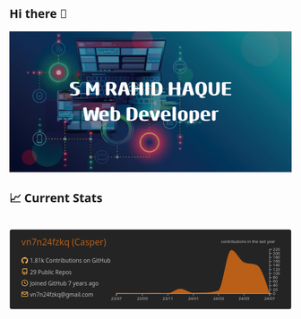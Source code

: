 ## Hi there 👋

<img src="/images/banner.png" />

## :chart_with_upwards_trend: Current Stats

<br/>
<svg xmlns="http://www.w3.org/2000/svg" width="700" height="200" viewBox="0 0 700 200"><style>* {
          font-family: 'Segoe UI', Ubuntu, "Helvetica Neue", Sans-Serif
        }</style><rect x="1" y="1" rx="5" ry="5" height="99%" width="99.71428571428571%" stroke="#000000" stroke-width="1" fill="#242424" stroke-opacity="0"></rect><text x="30" y="40" style="font-size: 22px; fill: #ba5f17;">vn7n24fzkq (Casper)</text><g transform="translate(0,40)"><g transform="translate(30,30)"><g transform="translate(0,0)" width="14" height="14" fill="#ffb74d"><path fill-rule="evenodd" d="M8 0C3.58 0 0 3.58 0 8c0 3.54 2.29 6.53 5.47 7.59.4.07.55-.17.55-.38 0-.19-.01-.82-.01-1.49-2.01.37-2.53-.49-2.69-.94-.09-.23-.48-.94-.82-1.13-.28-.15-.68-.52-.01-.53.63-.01 1.08.58 1.23.82.72 1.21 1.87.87 2.33.66.07-.52.28-.87.51-1.07-1.78-.2-3.64-.89-3.64-3.95 0-.87.31-1.59.82-2.15-.08-.2-.36-1.02.08-2.12 0 0 .67-.21 2.2.82.64-.18 1.32-.27 2-.27.68 0 1.36.09 2 .27 1.53-1.04 2.2-.82 2.2-.82.44 1.1.16 1.92.08 2.12.51.56.82 1.27.82 2.15 0 3.07-1.87 3.75-3.65 3.95.29.25.54.73.54 1.48 0 1.07-.01 1.93-.01 2.2 0 .21.15.46.55.38A8.013 8.013 0 0016 8c0-4.42-3.58-8-8-8z"></path></g><g transform="translate(0,28)" width="14" height="14" fill="#ffb74d"><path fill-rule="evenodd" d="M2 2.5A2.5 2.5 0 014.5 0h8.75a.75.75 0 01.75.75v12.5a.75.75 0 01-.75.75h-2.5a.75.75 0 110-1.5h1.75v-2h-8a1 1 0 00-.714 1.7.75.75 0 01-1.072 1.05A2.495 2.495 0 012 11.5v-9zm10.5-1V9h-8c-.356 0-.694.074-1 .208V2.5a1 1 0 011-1h8zM5 12.25v3.25a.25.25 0 00.4.2l1.45-1.087a.25.25 0 01.3 0L8.6 15.7a.25.25 0 00.4-.2v-3.25a.25.25 0 00-.25-.25h-3.5a.25.25 0 00-.25.25z"></path></g><g transform="translate(0,56)" width="14" height="14" fill="#ffb74d"><path fill-rule="evenodd" d="M1.5 8a6.5 6.5 0 1113 0 6.5 6.5 0 01-13 0zM8 0a8 8 0 100 16A8 8 0 008 0zm.5 4.75a.75.75 0 00-1.5 0v3.5a.75.75 0 00.471.696l2.5 1a.75.75 0 00.557-1.392L8.5 7.742V4.75z"></path></g><g transform="translate(0,84)" width="14" height="14" fill="#ffb74d"><path fill-rule="evenodd" d="M1.75 2A1.75 1.75 0 000 3.75v.736a.75.75 0 000 .027v7.737C0 13.216.784 14 1.75 14h12.5A1.75 1.75 0 0016 12.25v-8.5A1.75 1.75 0 0014.25 2H1.75zM14.5 4.07v-.32a.25.25 0 00-.25-.25H1.75a.25.25 0 00-.25.25v.32L8 7.88l6.5-3.81zm-13 1.74v6.441c0 .138.112.25.25.25h12.5a.25.25 0 00.25-.25V5.809L8.38 9.397a.75.75 0 01-.76 0L1.5 5.809z"></path></g><text x="21" y="14" style="fill: #bebebe; font-size: 14px;">1.81k Contributions on GitHub</text><text x="21" y="42" style="fill: #bebebe; font-size: 14px;">29 Public Repos</text><text x="21" y="70" style="fill: #bebebe; font-size: 14px;">Joined GitHub 7 years ago</text><text x="21" y="98" style="fill: #bebebe; font-size: 14px;">vn7n24fzkq@gmail.com</text></g><g color="#ba5f17" transform="translate(295,10)"><path transform="translate(-30,0)" stroke="#ba5f17" fill="#ba5f17" opacity="1" d="M0,109.5C10.728597449908925,109.75,21.45719489981785,110,32.185792349726775,110C42.9143897996357,110,53.642987249544625,110,64.37158469945355,110C74.75409836065573,110,85.13661202185793,109.5,95.51912568306011,109.5C106.24772313296903,109.5,116.97632058287796,110,127.70491803278688,110C138.08743169398906,110,148.46994535519127,99,158.85245901639345,99C169.58105646630239,99,180.3096539162113,109,191.03825136612022,109C201.76684881602915,109,212.49544626593806,108.83333333333333,223.224043715847,108.5C233.26047358834242,108.18817204301075,243.29690346083788,106.83333333333333,253.33333333333331,103.5C264.06193078324225,99.93678160919539,274.7905282331512,2.499999999999998,285.5191256830601,2.499999999999998C295.9016393442623,2.499999999999998,306.2841530054645,28.48387096774194,316.6666666666667,33.00000000000001C327.3952641165756,37.66666666666667,338.1238615664845,35.333333333333336,348.8524590163934,40C359.23497267759564,44.516129032258064,369.6174863387978,77.25806451612904,380,110L380,110C369.6174863387978,110,359.23497267759564,110,348.8524590163934,110C338.1238615664845,110,327.3952641165756,110,316.6666666666667,110C306.2841530054645,110,295.9016393442623,110,285.5191256830601,110C274.7905282331512,110,264.06193078324225,110,253.33333333333331,110C243.29690346083788,110,233.26047358834242,110,223.224043715847,110C212.49544626593806,110,201.76684881602915,110,191.03825136612022,110C180.3096539162113,110,169.58105646630239,110,158.85245901639345,110C148.46994535519127,110,138.08743169398906,110,127.70491803278688,110C116.97632058287796,110,106.24772313296903,110,95.51912568306011,110C85.13661202185793,110,74.75409836065573,110,64.37158469945355,110C53.642987249544625,110,42.9143897996357,110,32.185792349726775,110C21.45719489981785,110,10.728597449908925,110,0,110Z"></path><g color="#bebebe" transform="translate(-30,110)" fill="none" font-size="10" font-family="sans-serif" text-anchor="middle"><path class="domain" stroke="currentColor" d="M0.5,6V0.5H380.5V6"></path><g class="tick" opacity="1" transform="translate(0.5,0)"><line stroke="currentColor" y2="6"></line><text fill="currentColor" y="9" dy="0.71em">23/07</text></g><g class="tick" opacity="1" transform="translate(64.87158469945355,0)"><line stroke="currentColor" y2="6"></line><text fill="currentColor" y="9" dy="0.71em">23/09</text></g><g class="tick" opacity="1" transform="translate(128.20491803278688,0)"><line stroke="currentColor" y2="6"></line><text fill="currentColor" y="9" dy="0.71em">23/11</text></g><g class="tick" opacity="1" transform="translate(191.53825136612022,0)"><line stroke="currentColor" y2="6"></line><text fill="currentColor" y="9" dy="0.71em">24/01</text></g><g class="tick" opacity="1" transform="translate(253.83333333333331,0)"><line stroke="currentColor" y2="6"></line><text fill="currentColor" y="9" dy="0.71em">24/03</text></g><g class="tick" opacity="1" transform="translate(317.1666666666667,0)"><line stroke="currentColor" y2="6"></line><text fill="currentColor" y="9" dy="0.71em">24/05</text></g><g class="tick" opacity="1" transform="translate(380.5,0)"><line stroke="currentColor" y2="6"></line><text fill="currentColor" y="9" dy="0.71em">24/07</text></g></g><g color="#bebebe" transform="translate(350,0)" fill="none" font-size="10" font-family="sans-serif" text-anchor="start"><path class="domain" stroke="currentColor" d="M6,110.5H0.5V0.5H6"></path><g class="tick" opacity="1" transform="translate(0,110.5)"><line stroke="currentColor" x2="6"></line><text fill="currentColor" x="9" dy="0.32em">0</text></g><g class="tick" opacity="1" transform="translate(0,100.5)"><line stroke="currentColor" x2="6"></line><text fill="currentColor" x="9" dy="0.32em">20</text></g><g class="tick" opacity="1" transform="translate(0,90.5)"><line stroke="currentColor" x2="6"></line><text fill="currentColor" x="9" dy="0.32em">40</text></g><g class="tick" opacity="1" transform="translate(0,80.5)"><line stroke="currentColor" x2="6"></line><text fill="currentColor" x="9" dy="0.32em">60</text></g><g class="tick" opacity="1" transform="translate(0,70.5)"><line stroke="currentColor" x2="6"></line><text fill="currentColor" x="9" dy="0.32em">80</text></g><g class="tick" opacity="1" transform="translate(0,60.49999999999999)"><line stroke="currentColor" x2="6"></line><text fill="currentColor" x="9" dy="0.32em">100</text></g><g class="tick" opacity="1" transform="translate(0,50.50000000000001)"><line stroke="currentColor" x2="6"></line><text fill="currentColor" x="9" dy="0.32em">120</text></g><g class="tick" opacity="1" transform="translate(0,40.5)"><line stroke="currentColor" x2="6"></line><text fill="currentColor" x="9" dy="0.32em">140</text></g><g class="tick" opacity="1" transform="translate(0,30.499999999999996)"><line stroke="currentColor" x2="6"></line><text fill="currentColor" x="9" dy="0.32em">160</text></g><g class="tick" opacity="1" transform="translate(0,20.499999999999993)"><line stroke="currentColor" x2="6"></line><text fill="currentColor" x="9" dy="0.32em">180</text></g><g class="tick" opacity="1" transform="translate(0,10.500000000000004)"><line stroke="currentColor" x2="6"></line><text fill="currentColor" x="9" dy="0.32em">200</text></g><g class="tick" opacity="1" transform="translate(0,0.5)"><line stroke="currentColor" x2="6"></line><text fill="currentColor" x="9" dy="0.32em">220</text></g></g><g><text y="-15" x="230" style="fill: #bebebe; font-size: 10px;">contributions in the last year</text></g></g></g></svg>
